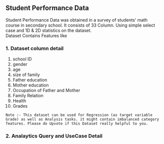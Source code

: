 ## Student Performance Data
Student Performance Data was obtained in a survey of students' math course in secondary school.
It consists of 33 Column. Using simple select case and 1D & 2D statistics on the dataset.
<br>Dataset Contains Features like

### 1. Dataset column detail

1. school ID
2. gender
3. age
4. size of family
5. Father education
6. Mother education
7. Occupation of Father and Mother
8. Family Relation
9. Health
10. Grades

``Note :- This dataset can be used for Regression (as target variable Grade) as well as Analysis tasks.
it might contain imbalanced category features. Please do Upvote if this Dataset really helpful to you.``

### 2. Analaytics Query and UseCase Detail
